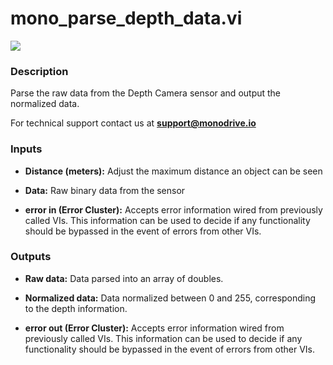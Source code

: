 # mono_parse_depth_data.vi

<p class="img_container">
<img class="lg_img" src="../mono_parse_depth_data.png"/>
</p>

### Description

Parse the raw data from the Depth Camera sensor and output the  normalized data.

For technical support contact us at **support@monodrive.io** 

### Inputs

- **Distance (meters):**  Adjust the maximum distance an object can be seen
 

- **Data:**  Raw binary data from the sensor
 

- **error in (Error Cluster):** Accepts error information wired from previously called VIs. This information can be used to decide if any functionality should be bypassed in the event of errors from other VIs. 

### Outputs

- **Raw data:**  Data parsed into an array of doubles.
 
- **Normalized data:** Data normalized between 0 and 255, corresponding to the depth information.


- **error out (Error Cluster):** Accepts error information wired from previously called VIs. This information can be used to decide if any functionality should be bypassed in the event of errors from other VIs. 

<p>&nbsp;</p>
